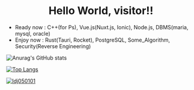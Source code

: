 <br>
<h1 align="middle">Hello World, visitor!!</h1>
<ul>
  <li>Ready now : C++(for Ps), Vue.js(Nuxt.js, Ionic), Node.js, DBMS(maria, mysql, oracle)
  <li>Enjoy now : Rust(Tauri, Rocket), PostgreSQL, Some_Algorithm, Security(Reverse Engineering)
</ul>

![Anurag's GitHub stats](https://github-readme-stats.vercel.app/api?username=l050101&show_icons=true&theme=vue-dark)

[![Top Langs](https://github-readme-stats.vercel.app/api/top-langs/?username=l050101&layout=compact&theme=vue-dark&&hide=html)](https://github.com/anuraghazra/github-readme-stats)

[![ldj050101](https://solvedac-readme-badge.herokuapp.com/api/v1/badge?user=ldj050101&theme=github-dark&size=medium&sub_color=f74c00&compact=1&use_back_color=0&use_border=0&use_shadow=0)](https://www.acmicpc.net/user/ldj050101)
<!--
**l050101/l050101** is a ✨ _special_ ✨ repository because its `README.md` (this file) appears on your GitHub profile.

Here are some ideas to get you started:

- 🔭 I’m currently working on ...
- 🌱 I’m currently learning ...
- 👯 I’m looking to collaborate on ...
- 🤔 I’m looking for help with ...
- 💬 Ask me about ...
- 📫 How to reach me: ...
- 😄 Pronouns: ...
- ⚡ Fun fact: ...
-->
